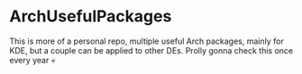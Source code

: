 # ArchUsefulPackages
This is more of a personal repo, multiple useful Arch packages, mainly for KDE, but a couple can be applied to other DEs. Prolly gonna check this once every year 💀
